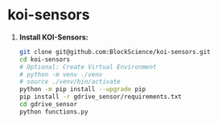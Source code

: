 # koi-sensors

1. **Install KOI-Sensors:**
    ```bash
    git clone git@github.com:BlockScience/koi-sensors.git
    cd koi-sensors
    # Optional: Create Virtual Environment
    # python -m venv ./venv
    # source ./venv/bin/activate
    python -m pip install --upgrade pip
    pip install -r gdrive_sensor/requirements.txt
    cd gdrive_sensor
    python functions.py
    ```